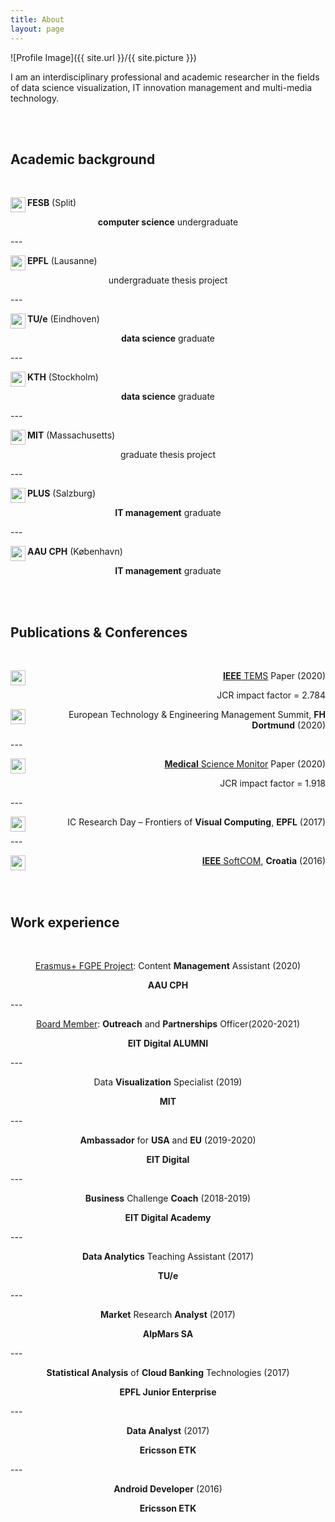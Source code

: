 ```yaml
---
title: About
layout: page
---
```

 
![Profile Image]({{ site.url }}/{{ site.picture }})	

<p>I am an interdisciplinary professional and academic researcher in the fields of data science visualization, IT innovation management and multi-media technology.</p>

<br> 
<br> 

<h2>Academic background</h2>

<br> 

<p><img src="https://image.flaticon.com/icons/svg/197/197503.svg" height="24" width="24" align="left"> <strong>FESB</strong> (Split)</p>
<p align="center"><strong>computer science</strong> undergraduate</p>
---
<p><img src="https://image.flaticon.com/icons/svg/197/197540.svg" height="24" width="24" align="left"> <strong>EPFL</strong> (Lausanne)</p>
<p align="center">undergraduate thesis project</p>
---
<p><img src="https://image.flaticon.com/icons/svg/197/197441.svg" height="24" width="24" align="left"> <strong>TU/e</strong> (Eindhoven)</p>
<p align="center"><strong>data science</strong> graduate</p>
---
<p><img src="https://image.flaticon.com/icons/svg/197/197564.svg" height="24" width="24" align="left"> <strong>KTH</strong> (Stockholm)</p>
<p align="center"><strong>data science</strong> graduate</p>
---
<p><img src="https://image.flaticon.com/icons/svg/323/323310.svg" height="24" width="24" align="left"> <strong>MIT</strong> (Massachusetts)</p>
<p align="center">graduate thesis project</p>
---
<p><img src="https://image.flaticon.com/icons/svg/323/323321.svg" height="24" width="24" align="left"> <strong>PLUS</strong> (Salzburg)</p>
<p align="center"><strong>IT management</strong> graduate</p>
---
<p><img src="https://image.flaticon.com/icons/svg/197/197565.svg" height="24" width="24" align="left"> <strong>AAU CPH</strong> (København)</p>
<p align="center"><strong>IT management</strong> graduate</p>

<br> 
<br> 

<h2>Publications & Conferences</h2>

<br> 

<p align="right"><img src="https://image.flaticon.com/icons/svg/1086/1086563.svg" height="24" width="24" align="left"> <a href="https://ieeexplore.ieee.org/abstract/document/9111707"><strong>IEEE</strong> TEMS</a> Paper (2020)</p>
<p align="right">JCR impact factor = 2.784</p>
<p align="right"><img src="https://image.flaticon.com/icons/svg/3062/3062812.svg" height="24" width="24" align="left"> European Technology & Engineering Management Summit, <strong>FH Dortmund</strong> (2020)</p>
---
<p align="right"><img src="https://image.flaticon.com/icons/svg/1086/1086563.svg" height="24" width="24" align="left"> <a href="https://www.medscimonit.com/abstract/index/idArt/923166"><strong>Medical</strong> Science Monitor</a> Paper (2020)</p>
<p align="right">JCR impact factor = 1.918</p>
---
<p align="right"><img src="https://image.flaticon.com/icons/svg/3062/3062812.svg" height="24" width="24" align="left"> IC Research Day – Frontiers of <strong>Visual Computing</strong>, <strong>EPFL</strong> (2017)</p>
---
<p align="right"><img src="https://image.flaticon.com/icons/svg/3062/3062812.svg" height="24" width="24" align="left"> <a href="http://marjan.fesb.hr/SoftCOM/2016/files/apk/final_program_2016.pdf"><strong>IEEE</strong> SoftCOM</a>, <strong>Croatia</strong> (2016)</p>

<br> 
<br> 

<h2>Work experience</h2>

<br> 

<p align="center"><a href="http://fgpe.usz.edu.pl/">Erasmus+ FGPE Project</a>: Content <strong>Management</strong> Assistant (2020)</p>
<p align="center"><strong>AAU CPH</strong> </p>
---
<p align="center"><a href="http://dljubenk.github.io/assets/EIT Digital Alumni Board - Outreach and Partnerships Officer.pdf">Board Member</a>: <strong>Outreach</strong> and <strong>Partnerships</strong> Officer(2020-2021)</p>
<p align="center"><strong>EIT Digital ALUMNI</strong> </p>
---
<p align="center">Data <strong>Visualization</strong> Specialist (2019)</p>
<p align="center"><strong>MIT</strong> </p>
---
<p align="center"><strong>Ambassador</strong> for <strong>USA</strong> and <strong>EU</strong> (2019-2020)</p>
<p align="center"><strong>EIT Digital</strong></p>
---
<p align="center"><strong>Business</strong> Challenge <strong>Coach</strong> (2018-2019)</p>
<p align="center"><strong>EIT Digital Academy</strong></p>
---
<p align="center"><strong>Data Analytics</strong> Teaching Assistant (2017)</p>
<p align="center"><strong>TU/e</strong></p>
---
<p align="center"><strong>Market</strong> Research <strong>Analyst</strong> (2017)</p>
<p align="center"><strong>AlpMars SA</strong></p>
---
<p align="center"><strong>Statistical Analysis</strong> of <strong>Cloud Banking</strong> Technologies (2017)</p>
<p align="center"><strong>EPFL Junior Enterprise</strong></p>
---
<p align="center"><strong>Data Analyst</strong> (2017)</p>
<p align="center"><strong>Ericsson ETK</strong></p>
---
<p align="center"><strong>Android Developer</strong> (2016)</p>
<p align="center"><strong>Ericsson ETK</strong></p>

